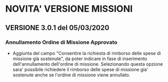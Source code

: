 # NOVITA' VERSIONE MISSIONI

## VERSIONE 3.0.1 del 05/03/2020

### Annullamento Ordine di Missione Approvato

* Aggiunta del campo "Consentire la richiesta di rimborso delle spese di missione già sostenute", da poter indicare in fase di inserimento dell'annullamento dell'ordine di missione. Selezionando questa opzione sara' possibile richiedere il rimborso delle spese di missione gia' sostenute anche se l'ordine di missione viene annullato.

